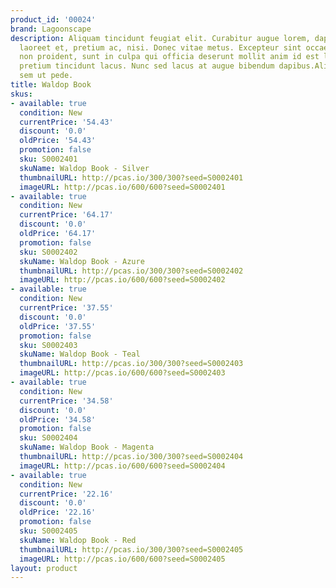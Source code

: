 ```yaml
---
product_id: '00024'
brand: Lagoonscape
description: Aliquam tincidunt feugiat elit. Curabitur augue lorem, dapibus quis,
  laoreet et, pretium ac, nisi. Donec vitae metus. Excepteur sint occaecat cupidatat
  non proident, sunt in culpa qui officia deserunt mollit anim id est laborum.Curabitur
  pretium tincidunt lacus. Nunc sed lacus at augue bibendum dapibus.Aliquam vehicula
  sem ut pede.
title: Waldop Book
skus:
- available: true
  condition: New
  currentPrice: '54.43'
  discount: '0.0'
  oldPrice: '54.43'
  promotion: false
  sku: S0002401
  skuName: Waldop Book - Silver
  thumbnailURL: http://pcas.io/300/300?seed=S0002401
  imageURL: http://pcas.io/600/600?seed=S0002401
- available: true
  condition: New
  currentPrice: '64.17'
  discount: '0.0'
  oldPrice: '64.17'
  promotion: false
  sku: S0002402
  skuName: Waldop Book - Azure
  thumbnailURL: http://pcas.io/300/300?seed=S0002402
  imageURL: http://pcas.io/600/600?seed=S0002402
- available: true
  condition: New
  currentPrice: '37.55'
  discount: '0.0'
  oldPrice: '37.55'
  promotion: false
  sku: S0002403
  skuName: Waldop Book - Teal
  thumbnailURL: http://pcas.io/300/300?seed=S0002403
  imageURL: http://pcas.io/600/600?seed=S0002403
- available: true
  condition: New
  currentPrice: '34.58'
  discount: '0.0'
  oldPrice: '34.58'
  promotion: false
  sku: S0002404
  skuName: Waldop Book - Magenta
  thumbnailURL: http://pcas.io/300/300?seed=S0002404
  imageURL: http://pcas.io/600/600?seed=S0002404
- available: true
  condition: New
  currentPrice: '22.16'
  discount: '0.0'
  oldPrice: '22.16'
  promotion: false
  sku: S0002405
  skuName: Waldop Book - Red
  thumbnailURL: http://pcas.io/300/300?seed=S0002405
  imageURL: http://pcas.io/600/600?seed=S0002405
layout: product
---
```

